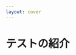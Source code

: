 ```yaml
---
layout: cover
---
```

<div class="flex items-center">
  <h1>テストの紹介</h1>
</div>

<style>
.slidev-layout {
  background-image: url("/images/title02.png");
}
</style>